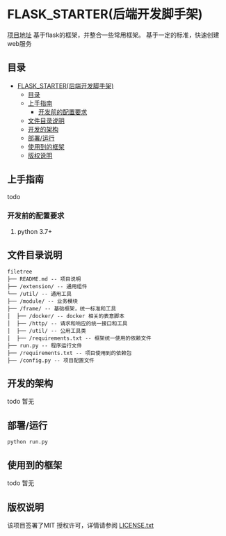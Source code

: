 # FLASK_STARTER(后端开发脚手架)
[项目地址](https://github.com/wuhanchu/flask_starter)
基于flask的框架，并整合一些常用框架。
基于一定的标准，快速创建web服务

 
## 目录

- [FLASK_STARTER(后端开发脚手架)](#flask_starter后端开发脚手架)
  - [目录](#目录)
  - [上手指南](#上手指南)
    - [开发前的配置要求](#开发前的配置要求)
  - [文件目录说明](#文件目录说明)
  - [开发的架构](#开发的架构)
  - [部署/运行](#部署运行)
  - [使用到的框架](#使用到的框架)
  - [版权说明](#版权说明)

## 上手指南

todo 

### 开发前的配置要求

1. python 3.7+

## 文件目录说明

```
filetree 
├── README.md -- 项目说明
├── /extension/ -- 通用组件
└── /util/ -- 通用工具
├── /module/ -- 业务模块
├── /frame/ -- 基础框架，统一标准和工具
│  ├── /docker/ -- docker 相关的表意脚本
│  ├── /http/ -- 请求和响应的统一接口和工具
│  ├── /util/ -- 公用工具类
│  ├── /requirements.txt -- 框架统一使用的依赖文件
├── run.py -- 程序运行文件
├── /requirements.txt -- 项目使用到的依赖包
├── /config.py -- 项目配置文件

```

## 开发的架构 

todo 暂无

## 部署/运行
```
python run.py
```

## 使用到的框架

todo 暂无

## 版权说明

该项目签署了MIT 授权许可，详情请参阅 [LICENSE.txt](https://github.com/shaojintian/Best_README_template/blob/master/LICENSE.txt)



